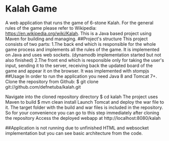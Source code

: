  # Kalah Game

A web application that runs the game of 6-stone Kalah. For the general rules of the game please refer to Wikipedia: https://en.wikipedia.org/wiki/Kalah. This is a Java based project using Maven for building and managing.
##Project's structure
This project consists of two parts:
1.The back end which is responsible for the whole game process and implements all the rules of the game.
It is implemented on Java and uses web sockets. (dynamodb implementation started but not also finished)
2.The front end which is responsible only for taking the user's input, sending it to the server, receiving back the updated board of the game 
and appear it on the browser. It was implemented with stompjs 
##Usage
In order to run the application you need Java 8 and Tomcat 7+.
Clone the repository from Github:
$ git clone git://github.com/defnetuba/kalah.git

Navigate into the cloned repository directory
$ cd kalah
The project uses Maven to build
$ mvn clean install
Launch Tomcat and deploy the war file to it. The target folder with the build and war files is included in the repository. So for your convenience you can go to this step immediately after cloning the repository
Access the deployed webapp at
http://localhost:8080/kalah

##Application is not running due to unfinished HTML and websocket implementation but you can see basic architecture from the code. 
